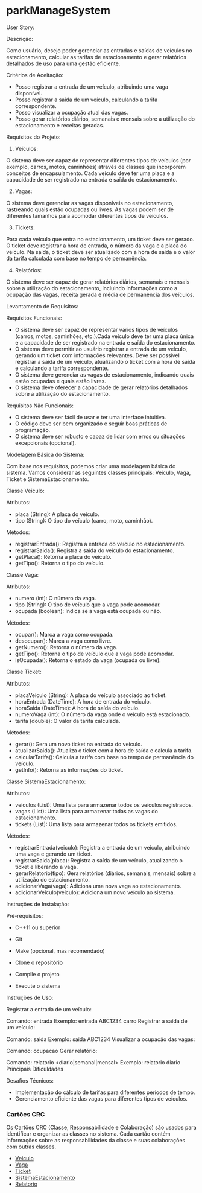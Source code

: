 # parkManageSystem

User Story:

   Descrição: 

Como usuário, desejo poder gerenciar as entradas e saídas de veículos no estacionamento, calcular as tarifas de estacionamento e gerar relatórios detalhados de uso para uma gestão eficiente.

   Critérios de Aceitação:

- Posso registrar a entrada de um veículo, atribuindo uma vaga disponível.
- Posso registrar a saída de um veículo, calculando a tarifa correspondente.
- Posso visualizar a ocupação atual das vagas.
- Posso gerar relatórios diários, semanais e mensais sobre a utilização do estacionamento e receitas geradas.

Requisitos do Projeto:

1. Veículos:

O sistema deve ser capaz de representar diferentes tipos de veículos (por exemplo, carros, motos, caminhões) através de classes que incorporem conceitos de encapsulamento. Cada veículo deve ter uma placa e a capacidade de ser registrado na entrada e saída do estacionamento.

2. Vagas:

O sistema deve gerenciar as vagas disponíveis no estacionamento, rastreando quais estão ocupadas ou livres. As vagas podem ser de diferentes tamanhos para acomodar diferentes tipos de veículos.

3. Tickets:
   
Para cada veículo que entra no estacionamento, um ticket deve ser gerado. O ticket deve registrar a hora de entrada, o número da vaga e a placa do veículo. Na saída, o ticket deve ser atualizado com a hora de saída e o valor da tarifa calculada com base no tempo de permanência.

4. Relatórios:
   
O sistema deve ser capaz de gerar relatórios diários, semanais e mensais sobre a utilização do estacionamento, incluindo informações como a ocupação das vagas, receita gerada e média de permanência dos veículos.

Levantamento de Requisitos:

  Requisitos Funcionais:
  
  - O sistema deve ser capaz de representar vários tipos de veículos (carros, motos, caminhões, etc.).Cada veículo deve ter uma placa única e a capacidade de ser registrado na entrada e saída do estacionamento.
  - O sistema deve permitir ao usuário registrar a entrada de um veículo, gerando um ticket com informações relevantes. Deve ser possível registrar a saída de um veículo, atualizando o ticket com a hora de saída e calculando a tarifa correspondente.
  - O sistema deve gerenciar as vagas de estacionamento, indicando quais estão ocupadas e quais estão livres.
  - O sistema deve oferecer a capacidade de gerar relatórios detalhados sobre a utilização do estacionamento.

  Requisitos Não Funcionais:
  
  - O sistema deve ser fácil de usar e ter uma interface intuitiva.
  - O código deve ser bem organizado e seguir boas práticas de programação.
  - O sistema deve ser robusto e capaz de lidar com erros ou situações excepcionais (opcional).
    
Modelagem Básica do Sistema:

Com base nos requisitos, podemos criar uma modelagem básica do sistema. Vamos considerar as seguintes classes principais: Veiculo, Vaga, Ticket e SistemaEstacionamento.

Classe Veiculo:

  Atributos:
  
  - placa (String): A placa do veículo.
  - tipo (String): O tipo do veículo (carro, moto, caminhão).
    
  Métodos:
  
  - registrarEntrada(): Registra a entrada do veículo no estacionamento.
  - registrarSaida(): Registra a saída do veículo do estacionamento.
  - getPlaca(): Retorna a placa do veículo.
  - getTipo(): Retorna o tipo do veículo.

Classe Vaga:

  Atributos:
  
  - numero (int): O número da vaga.
  - tipo (String): O tipo de veículo que a vaga pode acomodar.
  - ocupada (boolean): Indica se a vaga está ocupada ou não.

  Métodos:

  - ocupar(): Marca a vaga como ocupada.
  - desocupar(): Marca a vaga como livre.
  - getNumero(): Retorna o número da vaga.
  - getTipo(): Retorna o tipo de veículo que a vaga pode acomodar.
  - isOcupada(): Retorna o estado da vaga (ocupada ou livre).

Classe Ticket:

  Atributos:

  - placaVeiculo (String): A placa do veículo associado ao ticket.
  - horaEntrada (DateTime): A hora de entrada do veículo.
  - horaSaida (DateTime): A hora de saída do veículo.
  - numeroVaga (int): O número da vaga onde o veículo está estacionado.
  - tarifa (double): O valor da tarifa calculada.

  Métodos:

  - gerar(): Gera um novo ticket na entrada do veículo.
  - atualizarSaida(): Atualiza o ticket com a hora de saída e calcula a tarifa.
  - calcularTarifa(): Calcula a tarifa com base no tempo de permanência do veículo.
  - getInfo(): Retorna as informações do ticket.

Classe SistemaEstacionamento:

  Atributos:
  
  - veiculos (List<Veiculo>): Uma lista para armazenar todos os veículos registrados.
  - vagas (List<Vaga>): Uma lista para armazenar todas as vagas do estacionamento.
  - tickets (List<Ticket>): Uma lista para armazenar todos os tickets emitidos.

  Métodos:

  - registrarEntrada(veiculo): Registra a entrada de um veículo, atribuindo uma vaga e gerando um ticket.
  - registrarSaida(placa): Registra a saída de um veículo, atualizando o ticket e liberando a vaga.
  - gerarRelatorio(tipo): Gera relatórios (diários, semanais, mensais) sobre a utilização do estacionamento.
  - adicionarVaga(vaga): Adiciona uma nova vaga ao estacionamento.
  - adicionarVeiculo(veiculo): Adiciona um novo veículo ao sistema.

Instruções de Instalação:

   Pré-requisitos:

   - C++11 ou superior
   - Git
   - Make (opcional, mas recomendado)

   - Clone o repositório
   - Compile o projeto
   - Execute o sistema

Instruções de Uso:

   Registrar a entrada de um veículo:

   Comando: entrada <placa> <tipo>
   Exemplo: entrada ABC1234 carro
   Registrar a saída de um veículo:

   Comando: saida <placa>
   Exemplo: saida ABC1234
   Visualizar a ocupação das vagas:

   Comando: ocupacao
   Gerar relatório:

   Comando: relatorio <diario|semanal|mensal>
   Exemplo: relatorio diario
   Principais Dificuldades

Desafios Técnicos:

   - Implementação do cálculo de tarifas para diferentes períodos de tempo.
   - Gerenciamento eficiente das vagas para diferentes tipos de veículos.

### Cartões CRC

Os Cartões CRC (Classe, Responsabilidade e Colaboração) são usados para identificar e organizar as classes no sistema. Cada cartão contém informações sobre as responsabilidades da classe e suas colaborações com outras classes.

- [Veiculo](Veiculo.pdf)
- [Vaga](Vaga.pdf)
- [Ticket](Ticket.pdf)
- [SistemaEstacionamento](SistemaEstacionamento.pdf)
- [Relatorio](Relatorio.pdf)
